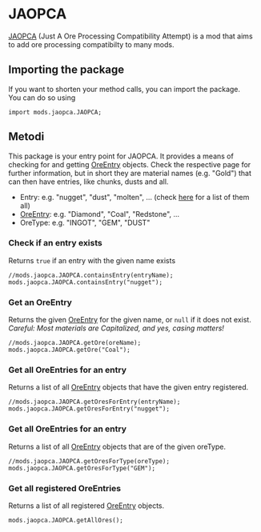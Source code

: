 # JAOPCA

[JAOPCA](https://minecraft.curseforge.com/projects/jaopca) (Just A Ore Processing Compatibility Attempt) is a mod that aims to add ore processing compatibilty to many mods.

## Importing the package
If you want to shorten your method calls, you can import the package.  
You can do so using
```zenscript
import mods.jaopca.JAOPCA;
```

## Metodi

This package is your entry point for JAOPCA. It provides a means of checking for and getting [OreEntry](/Mods/JAOPCA/OreEntry/) objects. Check the respective page for further information, but in short they are material names (e.g. "Gold") that can then have entries, like chunks, dusts and all.

- Entry: e.g. "nugget", "dust", "molten", ... (check [here](/Mods/JAOPCA/RegisteredEntries/) for a list of them all)
- [OreEntry](/Mods/JAOPCA/OreEntry/): e.g. "Diamond", "Coal", "Redstone", ...
- OreType: e.g. "INGOT", "GEM", "DUST"

### Check if an entry exists

Returns `true` if an entry with the given name exists
```zenscript
//mods.jaopca.JAOPCA.containsEntry(entryName);
mods.jaopca.JAOPCA.containsEntry("nugget");
```


### Get an OreEntry

Returns the given [OreEntry](/Mods/JAOPCA/OreEntry/) for the given name, or `null` if it does not exist. _Careful: Most materials are Capitalized, and yes, casing matters!_

```zenscript
//mods.jaopca.JAOPCA.getOre(oreName);
mods.jaopca.JAOPCA.getOre("Coal");
```



### Get all OreEntries for an entry

Returns a list of all [OreEntry](/Mods/JAOPCA/OreEntry/) objects that have the given entry registered.

```zenscript
//mods.jaopca.JAOPCA.getOresForEntry(entryName);
mods.jaopca.JAOPCA.getOresForEntry("nugget");
```


### Get all OreEntries for an entry

Returns a list of all [OreEntry](/Mods/JAOPCA/OreEntry/) objects that are of the given oreType.

```zenscript
//mods.jaopca.JAOPCA.getOresForType(oreType);
mods.jaopca.JAOPCA.getOresForType("GEM");
```


### Get all registered OreEntries

Returns a list of all registered [OreEntry](/Mods/JAOPCA/OreEntry/) objects.

```zenscript
mods.jaopca.JAOPCA.getAllOres();
```